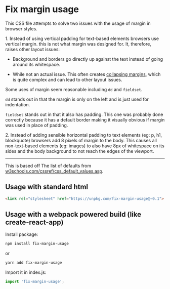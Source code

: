 # Fix margin usage

This CSS file attempts to solve two issues with the usage of margin in browser styles.

1\. Instead of using vertical padding for text-based elements browsers use vertical margin. this is not what margin was designed for. It, therefore, raises other layout issues:

- Background and borders go directly up against the text instead of going around its whitespace.

- While not an actual issue. This often creates [collapsing margins](https://developer.mozilla.org/en-US/docs/Web/CSS/CSS_Box_Model/Mastering_margin_collapsing), which is quite complex and can lead to other layout issues.
  
Some uses of margin seem reasonable including `dd` and `fieldset`.

`dd` stands out in that the margin is only on the left and is just used for indentation.

`fieldset` stands out in that it also has padding. This one was probably done correctly because it has a default border making it visually obvious if margin was used in place of padding.

2\. Instead of adding sensible horizontal padding to text elements (eg: p, h1, blockquote) browsers add 8 pixels of margin to the body. This causes all non-text-based elements (eg: images) to also have 8px of whitespace on its sides and the body background to not reach the edges of the viewport.

---

This is based off The list of defaults from [w3schools.com/cssref/css_default_values.asp](https://www.w3schools.com/cssref/css_default_values.asp).

## Usage with standard html

```html
<link rel="stylesheet" href="https://unpkg.com/fix-margin-usage@~0.1">
```

## Usage with a webpack powered build (like create-react-app)

Install package:

```bash
npm install fix-margin-usage
```

or

```bash
yarn add fix-margin-usage
```

Import it in index.js:

```javascript
import 'fix-margin-usage';
```
